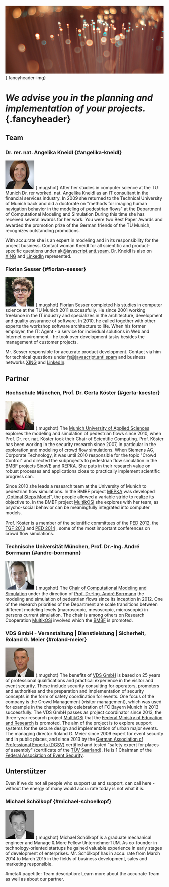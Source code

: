 ![](/img/accurate-bild-team.jpg) {.fancyheader-img}
# *We advise you in the planning and implementation of your projects.* {.fancyheader}

## Team

### Dr. rer. nat. Angelika Kneidl {#angelika-kneidl}

![Photo: Angelika Kneidl](/img/team-ak.jpg) {.mugshot}
After her studies in computer science at the TU Munich Dr. rer worked. nat. Angelika Kneidl as an IT consultant in the financial services industry. In 2009 she returned to the Technical University of Munich back and did a doctorate on "methods for imaging human navigation behavior in the modeling of pedestrian flows" at the Department of Computational Modeling and Simulation During this time she has received several awards for her work. You were two Best Paper Awards and awarded the promotion prize of the German friends of the TU Munich, recognizes outstanding promotions.

With accu:rate she is an expert in modeling and in its responsibility for the project business. Contact woman Kneidl for all scientific and product-specific questions under <span class="mailadresse" data-to="ak">ak@javascript.anti.spam</span>. Dr. Kneidl is also on [XING](https://www.xing.com/profile/Angelika_Kneidl) and [LinkedIn](https://de.linkedin.com/in/dr-angelika-kneidl-aabb95a8) represented.



### Florian Sesser {#florian-sesser}

![Photo: Florian Sesser](/img/team-fs.jpg) {.mugshot}
Florian Sesser completed his studies in computer science at the TU Munich 2011 successfully. He since 2001 working freelance in the IT industry and specializes in the architecture, development and quality assurance of software. In 2010, he called together with other experts the workshop software architecture to life. When his former employer, the IT: Agent - a service for individual solutions in Web and Internet environment - he took over development tasks besides the management of customer projects.

Mr. Sesser responsible for accu:rate product development. Contact via him for technical questions under <span class="mailadresse" data-to="fs">fs@javascript.anti.spam</span> and business networks [XING](https://www.xing.com/profile/Florian_Sesser) and [LinkedIn](https://de.linkedin.com/in/florian-sesser-88a6aab5).




## Partner

### Hochschule München, Prof. Dr. Gerta Köster {#gerta-koester}

![Photo: Prof. Dr. Gerta Köster](/img/team-koester.jpg) {.mugshot}
The [Munich University of Applied Sciences](http://www.cs.hm.edu/die_fakultaet/ansprechpartner/professoren/koester/index.de.html) explores the modeling and simulation of pedestrian flows since 2010, when Prof. Dr. rer. nat. Köster took their Chair of Scientific Computing. Prof. Köster has been working in the security research since 2007, in particular in the exploration and modeling of crowd flow simulations. When Siemens AG, Corporate Technology, it was until 2010 responsible for the topic "Crowd Control" and directed the subprojects to pedestrian flow simulation in the BMBF projects [SinoVE](http://www.bmbf.de/de/22453.php) and [REPKA](http://www.bmbf.de/de/22399.php). She puts in their research value on robust processes and applications close to practically implement scientific progress can.

Since 2010 she leads a research team at the University of Munich to pedestrian flow simulations. In the BMBF project [MEPKA](http://www.cs.hm.edu/aktuelles/news/newsarchiv2008/news_detailseite_19648.de.html) was developed „[Optimal Steps Model](http://journals.aps.org/pre/abstract/10.1103/PhysRevE.86.046108)“, the people allowed a variable stride to realize its objective to. In the BMBF project [MultikOSi](http://www.multikosi.de/teilvorhaben-der-hm) she explores with her ​​team, as psycho-social behavior can be meaningfully integrated into computer models.

Prof. Köster is a member of the scientific committees of the [PED 2012](http://www.ivt.ethz.ch/news/archive/20120606_conference_ped_2012//), the [TGF 2013](http://www.fz-juelich.de/conferences/tgf13/EN/Home/home_node.html) and [PED 2014](http://www.ped2014.nl/en) , some of the most important conferences on crowd flow simulations.



### Technische Universität München, Prof. Dr.-Ing. André Borrmann {#andre-borrmann}

![Photo: Prof. Dr-Ing. André Borrmann](/img/team-borrmann.jpg) {.mugshot}
The [Chair of Computational Modeling and Simulation](https://www.cms.bgu.tum.de/) under the direction of [Prof. Dr.-Ing. André Borrmann](https://www.cms.bgu.tum.de/de/team/borrmann) the modeling and simulation of pedestrian flows since its inception in 2012. One of the research priorities of the Department are scale transitions between different modeling levels (macroscopic, mesoscopic, microscopic) in persons current simulation. The chair is among others on Research Cooperation [MultikOSi](http://www.multikosi.de/) involved which the [BMBF](http://www.bmbf.de) is promoted.



### VDS GmbH - Veranstaltung | Dienstleistung | Sicherheit, Roland G. Meier {#roland-meier}

![Photo: Roland Meier, VDS GmbH](/img/team-pankow.jpg) {.mugshot}
The benefits of [VDS GmbH](http://www.vds-veranstaltung.de/) is based on 25 years of professional qualifications and practical experience in the visitor and event security. These include security consulting for operators, promoters and authorities and the preparation and implementation of security concepts in the form of safety coordination for events. One focus of the company is the Crowd Management (visitor management), which was used for example in the championship celebration of FC Bayern Munich in 2013 successfully. The VDS GmbH passes as project coordinator since 2013, the three-year research project [MultikOSi](http://www.multikosi.de/) that the [Federal Ministry of Education and Research](http://www.bmbf.de/) is promoted. The aim of the project is to explore support systems for the secure design and implementation of urban major events. The managing director Roland G. Meier since 2009 expert for event security and in public places, and since 2013 by the [German Association of Professional Experts (DGSV)](http://www.dgusv.de/) certified and tested "safety expert for places of assembly" (certificate of the  [TÜV Saarland](http://www.tuev-saar.net/)). He is 1 Chairman of the [Federal Association of Event Security](http://bvvs.org/).




## Unterstützer

Even if we do not all people who support us and support, can call here - without the energy of many would accu: rate today is not what it is.

### Michael Schölkopf {#michael-schoelkopf}

![Photo: Michael Schölkopf](/img/team-ms.png) {.mugshot}
Michael Schölkopf is a graduate mechanical engineer and Manage & More Fellow UnternehmerTUM. As co-founder in technology-oriented startups he gained valuable experience in early stages of development of enterprises. Mr. Schölkopf has in accu: rate from March 2014 to March 2015 in the fields of business development, sales and marketing responsible.




#meta#
pagetitle: Team
description: Learn more about the accu:rate Team as well as about our partner.

